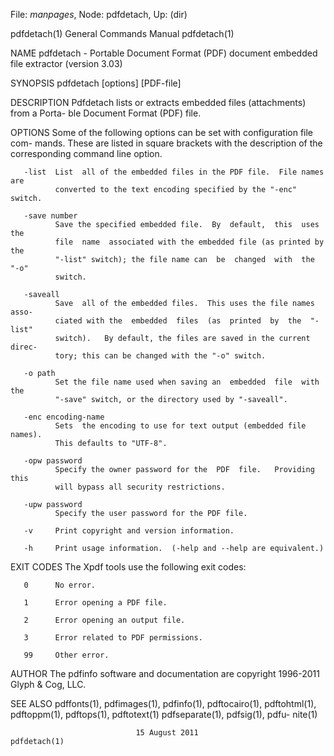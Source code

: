 File: *manpages*,  Node: pdfdetach,  Up: (dir)

pdfdetach(1)                General Commands Manual               pdfdetach(1)



NAME
       pdfdetach  -  Portable  Document  Format  (PDF)  document embedded file
       extractor (version 3.03)

SYNOPSIS
       pdfdetach [options] [PDF-file]

DESCRIPTION
       Pdfdetach lists or extracts embedded files (attachments) from a  Porta-
       ble Document Format (PDF) file.

OPTIONS
       Some  of  the following options can be set with configuration file com-
       mands.  These are listed in square brackets with the description of the
       corresponding command line option.

       -list  List  all of the embedded files in the PDF file.  File names are
              converted to the text encoding specified by the "-enc" switch.

       -save number
              Save the specified embedded file.  By  default,  this  uses  the
              file  name  associated with the embedded file (as printed by the
              "-list" switch); the file name can  be  changed  with  the  "-o"
              switch.

       -saveall
              Save  all of the embedded files.  This uses the file names asso-
              ciated with the  embedded  files  (as  printed  by  the  "-list"
              switch).   By default, the files are saved in the current direc-
              tory; this can be changed with the "-o" switch.

       -o path
              Set the file name used when saving an  embedded  file  with  the
              "-save" switch, or the directory used by "-saveall".

       -enc encoding-name
              Sets  the encoding to use for text output (embedded file names).
              This defaults to "UTF-8".

       -opw password
              Specify the owner password for the  PDF  file.   Providing  this
              will bypass all security restrictions.

       -upw password
              Specify the user password for the PDF file.

       -v     Print copyright and version information.

       -h     Print usage information.  (-help and --help are equivalent.)

EXIT CODES
       The Xpdf tools use the following exit codes:

       0      No error.

       1      Error opening a PDF file.

       2      Error opening an output file.

       3      Error related to PDF permissions.

       99     Other error.

AUTHOR
       The  pdfinfo software and documentation are copyright 1996-2011 Glyph &
       Cog, LLC.

SEE ALSO
       pdffonts(1),  pdfimages(1),  pdfinfo(1),  pdftocairo(1),  pdftohtml(1),
       pdftoppm(1),  pdftops(1), pdftotext(1) pdfseparate(1), pdfsig(1), pdfu-
       nite(1)



                                15 August 2011                    pdfdetach(1)
